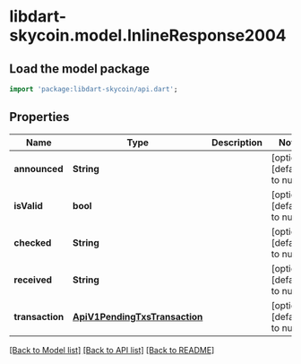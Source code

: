 # libdart-skycoin.model.InlineResponse2004

## Load the model package
```dart
import 'package:libdart-skycoin/api.dart';
```

## Properties
Name | Type | Description | Notes
------------ | ------------- | ------------- | -------------
**announced** | **String** |  | [optional] [default to null]
**isValid** | **bool** |  | [optional] [default to null]
**checked** | **String** |  | [optional] [default to null]
**received** | **String** |  | [optional] [default to null]
**transaction** | [**ApiV1PendingTxsTransaction**](ApiV1PendingTxsTransaction.md) |  | [optional] [default to null]

[[Back to Model list]](../README.md#documentation-for-models) [[Back to API list]](../README.md#documentation-for-api-endpoints) [[Back to README]](../README.md)


